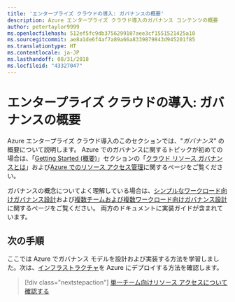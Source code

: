 ```yaml
---
title: 'エンタープライズ クラウドの導入: ガバナンスの概要'
description: Azure エンタープライズ クラウド導入のガバナンス コンテンツの概要
author: petertaylor9999
ms.openlocfilehash: 512ef5fc9db3756299107aee3cf1551521425a10
ms.sourcegitcommit: ae8a1de6f4af7a89a66a8339879843d945201f85
ms.translationtype: HT
ms.contentlocale: ja-JP
ms.lasthandoff: 08/31/2018
ms.locfileid: "43327047"
---
```

# <a name="enterprise-cloud-adoption-governance-overview"></a>エンタープライズ クラウドの導入: ガバナンスの概要

Azure エンタープライズ クラウド導入のこのセクションでは、"*ガバナンス*" の概要について説明します。 Azure でのガバナンスに関するトピックが初めての場合は、「[Getting Started (概要)](../getting-started/overview.md)」セクションの「[クラウド リソース ガバナンスとは](../getting-started/what-is-governance.md)」および[Azure でのリソース アクセス管理](../getting-started/azure-resource-access.md)に関するページをご覧ください。

ガバナンスの概念についてよく理解している場合は、[シンプルなワークロード向けガバナンス設計](governance-single-team.md)および[複数チームおよび複数ワークロード向けガバナンス設計](governance-multiple-teams.md)に関するページをご覧ください。 両方のドキュメントに実装ガイドが含まれています。

## <a name="next-steps"></a>次の手順

ここでは Azure でガバナンス モデルを設計および実装する方法を学習しました。次は、[インフラストラクチャ](../infrastructure/basic-workload.md)を Azure にデプロイする方法を確認します。

> [!div class="nextstepaction"]
> [単一チーム向けリソース アクセスについて確認する](governance-single-team.md)